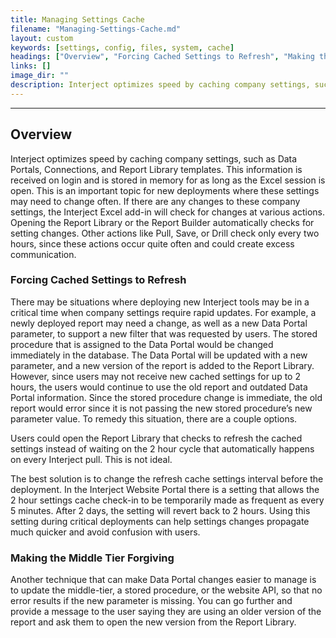 ```yaml
---
title: Managing Settings Cache
filename: "Managing-Settings-Cache.md"
layout: custom
keywords: [settings, config, files, system, cache]
headings: ["Overview", "Forcing Cached Settings to Refresh", "Making the Middle Tier Forgiving"]
links: []
image_dir: ""
description: Interject optimizes speed by caching company settings, such as Data Portals, Connections, and Report Library templates. This information is received on login and is stored in memory for as long as the Excel session is open.
---
```

* * *

## Overview

Interject optimizes speed by caching company settings, such as Data Portals, Connections, and Report Library templates. This information is received on login and is stored in memory for as long as the Excel session is open. This is an important topic for new deployments where these settings may need to change often. If there are any changes to these company settings, the Interject Excel add-in will check for changes at various actions. Opening the Report Library or the Report Builder automatically checks for setting changes. Other actions like Pull, Save, or Drill check only every two hours, since these actions occur quite often and could create excess communication.

### Forcing Cached Settings to Refresh

There may be situations where deploying new Interject tools may be in a critical time when company settings require rapid updates. For example, a newly deployed report may need a change, as well as a new Data Portal parameter, to support a new filter that was requested by users. The stored procedure that is assigned to the Data Portal would be changed immediately in the database. The Data Portal will be updated with a new parameter, and a new version of the report is added to the Report Library. However, since users may not receive new cached settings for up to 2 hours, the users would continue to use the old report and outdated Data Portal information. Since the stored procedure change is immediate, the old report would error since it is not passing the new stored procedure’s new parameter value. To remedy this situation, there are a couple options.

Users could open the Report Library that checks to refresh the cached settings instead of waiting on the 2 hour cycle that automatically happens on every Interject pull. This is not ideal.

The best solution is to change the refresh cache settings interval before the deployment. In the Interject Website Portal there is a setting that allows the 2 hour settings cache check-in to be temporarily made as frequent as every 5 minutes. After 2 days, the setting will revert back to 2 hours. Using this setting during critical deployments can help settings changes propagate much quicker and avoid confusion with users.

### Making the Middle Tier Forgiving

Another technique that can make Data Portal changes easier to manage is to update the middle-tier, a stored procedure, or the website API, so that no error results if the new parameter is missing. You can go further and provide a message to the user saying they are using an older version of the report and ask them to open the new version from the Report Library.
